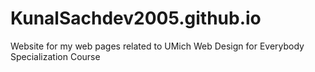 # KunalSachdev2005.github.io
Website for my web pages related to UMich Web Design for Everybody Specialization Course
